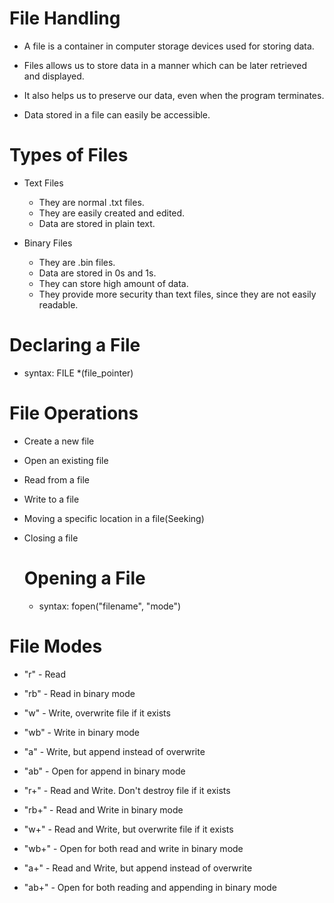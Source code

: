 # File Handling

-   A file is a container in computer storage devices used for storing data.

-   Files allows us to store data in a manner which can be later retrieved and displayed.

-   It also helps us to preserve our data, even when the program terminates.

-   Data stored in a file can easily be accessible.



# Types of Files
-   Text Files
    - They are normal .txt files.
    - They are easily created and edited.
    - Data are stored in plain text.

-   Binary Files
    - They are .bin files.
    - Data are stored in 0s and 1s.
    - They can store high amount of data.
    - They provide more security than text files, since they are not easily readable.


# Declaring a File
-   syntax: FILE *(file_pointer)


# File Operations
-   Create a new file
-   Open an existing file
-   Read from a file
-   Write to a file
-   Moving a specific location in a file(Seeking)
-   Closing a file


    # Opening a File
    -   syntax: fopen("filename", "mode")


# File Modes
-   "r" - Read
-   "rb" - Read in binary mode

-   "w" - Write, overwrite file if it exists
-   "wb" - Write in binary mode

-   "a" - Write, but append instead of overwrite
-   "ab" - Open for append in binary mode

-   "r+" - Read and Write. Don't destroy file if it exists
-   "rb+" - Read and Write in binary mode

-   "w+" - Read and Write, but overwrite file if it exists
-   "wb+" - Open for both read and write in binary mode

-   "a+" - Read and Write, but append instead of overwrite
-   "ab+" - Open for both reading and appending in binary mode